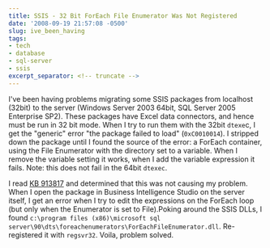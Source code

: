 ```yaml
---
title: SSIS - 32 Bit ForEach File Enumerator Was Not Registered
date: '2008-09-19 21:57:08 -0500'
slug: ive_been_having
tags:
- tech
- database
- sql-server
- ssis
excerpt_separator: <!-- truncate -->
---
```


I've been having problems migrating some SSIS packages from localhost (32bit) to
the server (Windows Server 2003 64bit, SQL Server 2005 Enterprise SP2). These
packages have Excel data connectors, and hence must be run in 32 bit mode. When
I try to run them with the 32bit `dtexe`c, I get the "generic" error "the package
failed to load" (`0xC0010014`). I stripped down the package until I found the
source of the error: a ForEach container, using the File Enumerator with the
directory set to a variable. When I remove the variable setting it works, when I
add the variable expression it fails. Note: this does not fail in the 64bit
`dtexec`.

<!-- truncate -->

I read [KB
913817](http://support.microsoft.com/default.aspx?scid=kb;en-us;913817) and determined that this was not causing my problem. When I open the
package in Business Intelligence Studio on the server itself, I get an error
when I try to edit the expressions on the ForEach loop (but only when the
Enumerator is set to File).Poking around the SSIS DLLs, I found `c:\program files
(x86)\microsoft sql server\90\dts\foreachenumerators\ForEachFileEnumerator.dll`.
Re-registered it with `regsvr32`. Voila, problem solved.
